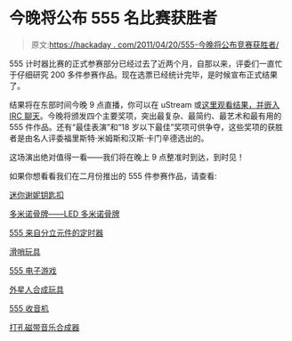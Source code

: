 # 今晚将公布 555 名比赛获胜者

> 原文:[https://hackaday . com/2011/04/20/555-今晚将公布竞赛获胜者/](https://hackaday.com/2011/04/20/555-contest-winners-to-be-announced-tonight/)

555 计时器比赛的正式参赛部分已经过去了近两个月，自那以来，评委们一直忙于仔细研究 200 多件参赛作品。现在选票已经统计完毕，是时候宣布正式结果了。

结果将在东部时间今晚 9 点直播，你可以在 uStream 或[这里观看结果](http://www.nymphs.org/Jeri/)[，并嵌入 IRC 聊天](http://www.ustream.tv/channel/jeri-ellsworth)。今晚将颁发四个主要奖项，突出最复杂、最简约、最艺术和最有用的 555 件作品。还有“最佳表演”和“18 岁以下最佳”奖项可供争夺，这些奖项的获胜者是由名人评委福里斯特·米姆斯和汉斯·卡门辛德选出的。

这场演出绝对值得一看——我们将在晚上 9 点整准时到达，到时见！

如果你想看看我们在二月份推出的 555 件参赛作品，请查看:

[迷你谢妮钥匙扣](http://hackaday.com/2011/03/02/pint-sized-nixie-display-fits-neatly-in-your-pocket/)

[多米诺骨牌——LED 多米诺骨牌](http://hackaday.com/2011/03/01/endless-fun-with-led-dominoes/)

[555 来自分立元件的定时器](http://hackaday.com/2011/02/25/building-a-555-timer-from-discrete-components/)

[滑哨玩具](http://hackaday.com/2011/02/28/fun-slide-whistle-synth-toy/)

[555 电子游戏](http://hackaday.com/2011/02/24/555-video-game/)

[外星人合成玩具](http://hackaday.com/2011/02/28/alien-life-form-synth-toy/)

[555 收音机](http://hackaday.com/2011/02/25/hear-that-its-a-555-timer-am-radio/)

[打孔磁带音乐合成器](http://hackaday.com/2011/02/16/punch-tape-musical-synth/)